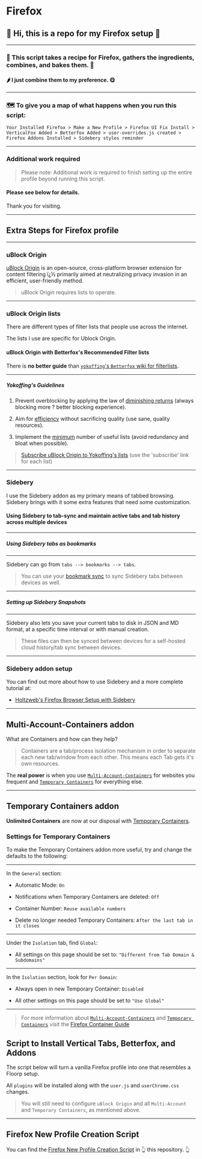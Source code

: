 # Firefox
## 👋 Hi, this is a repo for my Firefox setup 🦊

* * *

### 🧁 This script takes a recipe for Firefox, gathers the ingredients, combines, and bakes them. 🥧

#### 🌶 I just combine them to my preference. 😋

* * *

### 🗺 To give you a map of what happens when you run this script: 

```
Your Installed Firefox > Make a New Profile > Firefox UI Fix Install > VerticalFox Added > Betterfox Added > user-overrides.js created > Firefox Addons Installed > Sidebery styles reminder
```


* * * 

### Additional work required

> Please note: Additional work is required to finish setting up the entire profile beyond running this script.


#### Please see below for details.

Thank you for visiting.


* * *

## Extra Steps for Firefox profile

* * *


### uBlock Origin


[uBlock Origin](https://ublockorigin.com/) is an open-source, cross-platform browser extension for content filtering ï¿½ primarily aimed at neutralizing privacy invasion in an efficient, user-friendly method.

> uBlock Origin requires lists to operate.


* * *

### uBlock Origin lists

There are different types of filter lists that people use across the internet.

The lists I use are specific for Ublock Origin.


#### uBlock Origin with Betterfox's Recommended Filter lists

There is **no better guide** than [`yokoffing`'s `Betterfox` wiki for filterlists](https://github.com/yokoffing/filterlists).


* * *

##### Yokoffing's Guidelines

1) Prevent overblocking by applying the law of [diminishing returns](https://web.archive.org/web/20230719033252/https://pmctraining.com/site/wp-content/uploads/2018/04/Law-of-Diminishing-Returns-CHART.png) (always blocking more ? better blocking experience).

2) Aim for [efficiency](https://brave.com/the-mounting-cost-of-stale-ad-blocking-rules/) without sacrificing quality (use sane, quality resources).

3) Implement the [minimum](https://reddit.com/r/uBlockOrigin/wiki/index#wiki_which_filter_lists_should_i_select.3F) number of useful lists (avoid redundancy and bloat when possible).

> [Subscribe uBlock Origin to Yokoffing's lists](https://github.com/yokoffing/filterlists?tab=readme-ov-file#privacy) (use the 'subscribe' link for each list) 


* * * 

### Sidebery

I use the Sidebery addon as my primary means of tabbed browsing. Sidebery brings with it some extra features that need some customization. 


#### Using Sidebery to tab-sync and maintain active tabs and tab history across multiple devices



* * * 

##### Using Sidebery tabs as bookmarks

* * * 

Sidebery can go from `tabs --> bookmarks --> tabs`.

> You can use your [bookmark sync](https://floccus.org/) to sync Sidebery tabs between devices as well.



* * * 

##### Setting up Sidebery Snapshots

* * * 

Sidebery also lets you save your current tabs to disk in JSON and MD format, at a specific time interval or with manual creation. 

> These files can then be synced between devices for a self-hosted cloud history/tab sync between devices.


* * *

### Sidebery addon setup 

You can find out more about how to use Sidebery and a more complete tutorial at: 

- [Holtzweb's Firefox Browser Setup with Sidebery](https://blog.holtzweb.com/posts/browsers-firefox-floorp-sidebery-setup/)




* * *

## Multi-Account-Containers addon

What are Containers and how can they help?

> Containers are a tab/process isolation mechanism in order to separate each new tab/window from each other.
> This means each Tab gets it's own resources.

The **real power** is when you use [`Multi-Account-Containers`](https://addons.mozilla.org/en-GB/firefox/addon/multi-account-containers) for websites you frequent and [`Temporary Containers`](https://addons.mozilla.org/en-US/firefox/addon/temporary-containers/) for everything else.


* * * 

## Temporary Containers addon

**Unlimited Containers** are now at our disposal with [Temporary Containers](https://addons.mozilla.org/en-US/firefox/addon/temporary-containers/).



### Settings for Temporary Containers

To make the Temporary Containers addon more useful, try and change the defaults to the following:


* * *

In the `General` section:

- Automatic Mode: `On`

- Notifications when Temporary Containers are deleted: `Off`

- Container Number: `Reuse available numbers`

- Delete no longer needed Temporary Containers: `After the last tab in it closes`


* * *

Under the `Isolation` tab, find `Global`:

- All settings on this page should be set to: `"Different from Tab Domain & Subdomains"`

* * *

In the `Isolation` section, look for `Per Domain`:

- Always open in new Temporary Container: `Disabled`

- All other settings on this page should be set to `"Use Global"`


* * *

> For more information about [`Multi-Account-Containers`](https://addons.mozilla.org/en-GB/firefox/addon/multi-account-containers) and [`Temporary Containers`](https://addons.mozilla.org/en-US/firefox/addon/temporary-containers/) visit the [Firefox Container Guide](https://chefkochblog.wordpress.com/2018/04/03/firefox-container-guide/)




## Script to Install Vertical Tabs, Betterfox, and Addons

The script below will turn a vanilla Firefox profile into one that resembles a Floorp setup.

All `plugins` will be installed along with the `user.js` and `userChrome.css` changes.

> You will still need to configure `uBlock Origin` and all `Multi-Account` and `Temporary Containers`, as mentioned above.



* * * 

## Firefox New Profile Creation Script

You can find the [Firefox New Profile Creation Script](https://raw.githubusercontent.com/MarcusHoltz/Firefox/main/ffNewProfile.sh) in 👆 this repository. 👆
